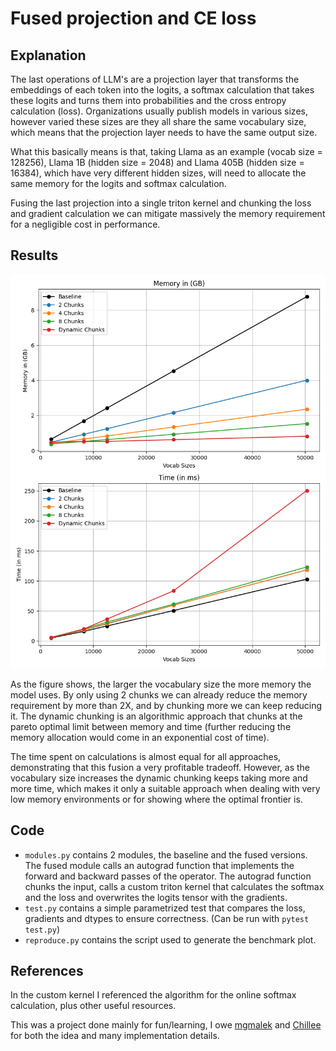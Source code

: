 # Fused projection and CE loss
## Explanation
The last operations of LLM's are a projection layer that transforms the embeddings of each token into the logits, a softmax calculation that takes these logits and turns them into probabilities and the cross entropy calculation (loss). Organizations usually publish models in various sizes, however varied these sizes are they all share the same vocabulary size, which means that the projection layer needs to have the same output size.

What this basically means is that, taking Llama as an example (vocab size = 128256), Llama 1B (hidden size = 2048) and Llama 405B (hidden size = 16384), which have very different hidden sizes, will need to allocate the same memory for the logits and softmax calculation.

Fusing the last projection into a single triton kernel and chunking the loss and gradient calculation we can mitigate massively the memory requirement for a negligible cost in performance.

## Results
<p align='center'><img src="plots/vocab_sizes.png"/><br/></p>

As the figure shows, the larger the vocabulary size the more memory the model uses. By only using 2 chunks we can already reduce the memory requirement by more than 2X, and by chunking more we can keep reducing it. The dynamic chunking is an algorithmic approach that chunks at the pareto optimal limit between memory and time (further reducing the memory allocation would come in an exponential cost of time).

The time spent on calculations is almost equal for all approaches, demonstrating that this fusion a very profitable tradeoff. However, as the vocabulary size increases the dynamic chunking keeps taking more and more time, which makes it only a suitable approach when dealing with very low memory environments or for showing where the optimal frontier is.

## Code
- `modules.py` contains 2 modules, the baseline and the fused versions. The fused module calls an autograd function that implements the forward and backward passes of the operator. The autograd function chunks the input, calls a custom triton kernel that calculates the softmax and the loss and overwrites the logits tensor with the gradients.
- `test.py` contains a simple parametrized test that compares the loss, gradients and dtypes to ensure correctness. (Can be run with `pytest test.py`)
- `reproduce.py` contains the script used to generate the benchmark plot.

## References
In the custom kernel I referenced the algorithm for the online softmax calculation, plus other useful resources.

This was a project done mainly for fun/learning, I owe [mgmalek](https://github.com/mgmalek/efficient_cross_entropy) and [Chillee](https://gist.github.com/Chillee/22cd93e11b887db1f596ab754d60a899) for both the idea and many implementation details.
